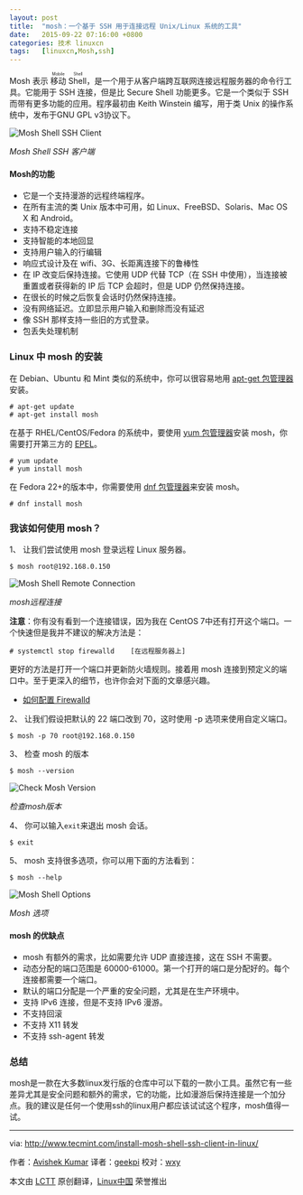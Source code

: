 ```yaml
---
layout: post
title:	"mosh：一个基于 SSH 用于连接远程 Unix/Linux 系统的工具"
date:	2015-09-22 07:16:00 +0800 
categories:	技术 linuxcn 
tags:	[linuxcn,Mosh,ssh]
---
```



Mosh 表示<ruby> 移动 Shell <rp>  （ </rp> <rt>  Mobile Shell </rt> <rp>  ） </rp></ruby>，是一个用于从客户端跨互联网连接远程服务器的命令行工具。它能用于 SSH 连接，但是比 Secure Shell 功能更多。它是一个类似于 SSH 而带有更多功能的应用。程序最初由 Keith Winstein 编写，用于类 Unix 的操作系统中，发布于GNU GPL v3协议下。


![Mosh Shell SSH Client](/Asserts/Images//attachment/album/201509/21/221904yj1hcj1ccipoyjpw.png)


*Mosh Shell SSH 客户端*


#### Mosh的功能


* 它是一个支持漫游的远程终端程序。
* 在所有主流的类 Unix 版本中可用，如 Linux、FreeBSD、Solaris、Mac OS X 和 Android。
* 支持不稳定连接
* 支持智能的本地回显
* 支持用户输入的行编辑
* 响应式设计及在 wifi、3G、长距离连接下的鲁棒性
* 在 IP 改变后保持连接。它使用 UDP 代替 TCP（在 SSH 中使用），当连接被重置或者获得新的 IP 后 TCP 会超时，但是 UDP 仍然保持连接。
* 在很长的时候之后恢复会话时仍然保持连接。
* 没有网络延迟。立即显示用户输入和删除而没有延迟
* 像 SSH 那样支持一些旧的方式登录。
* 包丢失处理机制


### Linux 中 mosh 的安装


在 Debian、Ubuntu 和 Mint 类似的系统中，你可以很容易地用 [apt-get 包管理器](http://www.tecmint.com/useful-basic-commands-of-apt-get-and-apt-cache-for-package-management/)安装。



```
# apt-get update 
# apt-get install mosh

```

在基于 RHEL/CentOS/Fedora 的系统中，要使用 [yum 包管理器](http://www.tecmint.com/20-linux-yum-yellowdog-updater-modified-commands-for-package-mangement/)安装 mosh，你需要打开第三方的 [EPEL](/article-2324-1.html)。



```
# yum update
# yum install mosh

```

在 Fedora 22+的版本中，你需要使用 [dnf 包管理器](http://www.tecmint.com/dnf-commands-for-fedora-rpm-package-management/)来安装 mosh。



```
# dnf install mosh

```

### 我该如何使用 mosh？


1、 让我们尝试使用 mosh 登录远程 Linux 服务器。



```
$ mosh root@192.168.0.150

```

![Mosh Shell Remote Connection](/Asserts/Images//attachment/album/201509/21/221905etj22azl76w26nrn.png)


*mosh远程连接*


**注意**：你有没有看到一个连接错误，因为我在 CentOS 7中还有打开这个端口。一个快速但是我并不建议的解决方法是：



```
# systemctl stop firewalld    [在远程服务器上]

```

更好的方法是打开一个端口并更新防火墙规则。接着用 mosh 连接到预定义的端口中。至于更深入的细节，也许你会对下面的文章感兴趣。


* [如何配置 Firewalld](http://www.tecmint.com/configure-firewalld-in-centos-7/)


2、 让我们假设把默认的 22 端口改到 70，这时使用 -p 选项来使用自定义端口。



```
$ mosh -p 70 root@192.168.0.150

```

3、 检查 mosh 的版本



```
$ mosh --version

```

![Check Mosh Version](/Asserts/Images//attachment/album/201509/21/221906ivwcvpv8bfzf68zc.png)


*检查mosh版本*


4、 你可以输入`exit`来退出 mosh 会话。



```
$ exit

```

5、 mosh 支持很多选项，你可以用下面的方法看到：



```
$ mosh --help

```

![Mosh Shell Options](/Asserts/Images//attachment/album/201509/21/221907wk1bnje0gld7i1pg.png)


*Mosh 选项*


#### mosh 的优缺点


* mosh 有额外的需求，比如需要允许 UDP 直接连接，这在 SSH 不需要。
* 动态分配的端口范围是 60000-61000。第一个打开的端口是分配好的。每个连接都需要一个端口。
* 默认的端口分配是一个严重的安全问题，尤其是在生产环境中。
* 支持 IPv6 连接，但是不支持 IPv6 漫游。
* 不支持回滚
* 不支持 X11 转发
* 不支持 ssh-agent 转发


### 总结


mosh是一款在大多数linux发行版的仓库中可以下载的一款小工具。虽然它有一些差异尤其是安全问题和额外的需求，它的功能，比如漫游后保持连接是一个加分点。我的建议是任何一个使用ssh的linux用户都应该试试这个程序，mosh值得一试。




---


via: <http://www.tecmint.com/install-mosh-shell-ssh-client-in-linux/>


作者：[Avishek Kumar](http://www.tecmint.com/author/avishek/) 译者：[geekpi](https://github.com/geekpi) 校对：[wxy](https://github.com/wxy)


本文由 [LCTT](https://github.com/LCTT/TranslateProject) 原创翻译，[Linux中国](https://linux.cn/) 荣誉推出
